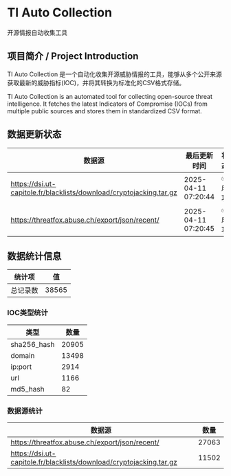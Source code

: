 # TI Auto Collection

 开源情报自动收集工具

## 项目简介 / Project Introduction

TI Auto Collection 是一个自动化收集开源威胁情报的工具，能够从多个公开来源获取最新的威胁指标(IOC)，并将其转换为标准化的CSV格式存储。

TI Auto Collection is an automated tool for collecting open-source threat intelligence. It fetches the latest Indicators of Compromise (IOCs) from multiple public sources and stores them in standardized CSV format.

## 数据更新状态

| 数据源 | 最后更新时间 | 状态 |
|--------|------------|------|
| https://dsi.ut-capitole.fr/blacklists/download/cryptojacking.tar.gz | 2025-04-11 07:20:44 | ✅ 成功 |
| https://threatfox.abuse.ch/export/json/recent/ | 2025-04-11 07:20:45 | ✅ 成功 |
















## 数据统计信息

| 统计项 | 值 |
|--------|----|
| 总记录数 | 38565 |

### IOC类型统计

| 类型 | 数量 |
|------|------|
| sha256_hash | 20905 |
| domain | 13498 |
| ip:port | 2914 |
| url | 1166 |
| md5_hash | 82 |

### 数据源统计

| 数据源 | 数量 |
|--------|------|
| https://threatfox.abuse.ch/export/json/recent/ | 27063 |
| https://dsi.ut-capitole.fr/blacklists/download/cryptojacking.tar.gz | 11502 |
